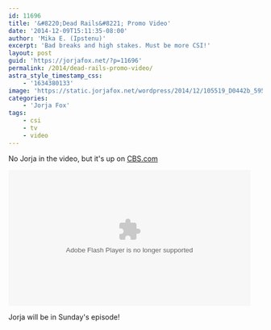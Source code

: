 ```yaml
---
id: 11696
title: '&#8220;Dead Rails&#8221; Promo Video'
date: '2014-12-09T15:11:35-08:00'
author: 'Mika E. (Ipstenu)'
excerpt: 'Bad breaks and high stakes. Must be more CSI!'
layout: post
guid: 'https://jorjafox.net/?p=11696'
permalink: /2014/dead-rails-promo-video/
astra_style_timestamp_css:
    - '1634380133'
image: 'https://static.jorjafox.net/wordpress/2014/12/105519_D0442b_595_STV-Main-White-TV.jpg'
categories:
    - 'Jorja Fox'
tags:
    - csi
    - tv
    - video
---
```


No Jorja in the video, but it's up on <a href="http://www.cbs.com/shows/csi/video/516EEDB3-2DA3-EC4A-B6AE-233A26FCB51B/csi-dead-rails-preview-/">CBS.com</a>

<object width="480" height="270"><param name="movie" value="http://can.cbs.com/thunder/player/chrome/canplayer.swf?pid=U9ZG2m_JND1w&partner=cbs&gen=1"></param><param name="allowFullScreen" value="true"></param><param name="allowScriptAccess" value="always"></param><embed width="480" height="270" src="http://can.cbs.com/thunder/player/chrome/canplayer.swf?pid=U9ZG2m_JND1w&partner=cbs&gen=1" allowFullScreen="true" allowScriptAccess="always" type="application/x-shockwave-flash"></embed></object>

Jorja will be in Sunday's episode!